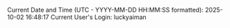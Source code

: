 Current Date and Time (UTC - YYYY-MM-DD HH:MM:SS formatted): 2025-10-02 16:48:17
Current User's Login: luckyaiman
